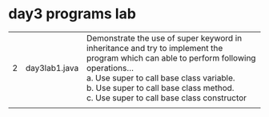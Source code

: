# day3 programs  lab
<table>
  <tr>
        <td>2</td>
        <td>day3lab1.java</td>
         <td>
Demonstrate the use of super keyword in inheritance and try to implement the program which can able to perform following operations… 
<br> a. Use super to call base class variable.
<br>     b. Use super to call base class method.
<br>     c. Use super to call base class constructor</td>
    </tr>
  <tr>
        <td></td>
        <td></td>
        <td></td>
    </tr>
</table>
